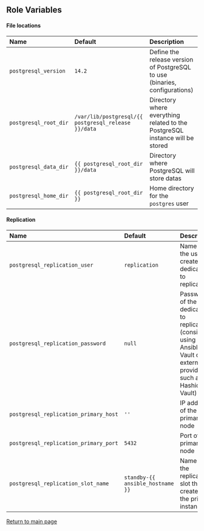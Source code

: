 Role Variables
--------------

#### File locations

| Name                              | Default                      | Description                                                      |
| :-------------------------------- | :--------------------------- | :--------------------------------------------------------------- |
| `postgresql_version`              | `14.2`                       | Define the release version of PostgreSQL to use (binaries, configurations) |
| `postgresql_root_dir`             | `/var/lib/postgresql/{{ postgresql_release }}/data`| Directory where everything related to the PostgreSQL instance will be stored |
| `postgresql_data_dir`             | `{{ postgresql_root_dir }}/data`   | Directory where PostgreSQL will store datas                |
| `postgresql_home_dir`             | `{{ postgresql_root_dir }}`  | Home directory for the `postgres` user                           |

#### Replication

| Name                              | Default                      | Description                                                      |
| :-------------------------------- | :--------------------------- | :--------------------------------------------------------------- |
| `postgresql_replication_user`     | `replication`                | Name of the user to create dedicated to replication              |
| `postgresql_replication_password` | `null`                       | Password of the user dedicated to replication (consider using Ansible Vault or external provider such as Hashicorp Vault) |
| `postgresql_replication_primary_host` | `''`                     | IP address of the primary node                                   |
| `postgresql_replication_primary_port` | `5432`                   | Port of the primary node                                         |
| `postgresql_replication_slot_name`| `standby-{{ ansible_hostname }}` | Name of the replication slot the create on the primary instance |

[Return to main page](../README.md)